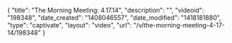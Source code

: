 {
    "title": "The Morning Meeting: 4.17.14",
    "description": "",
    "videoid": "198348",
    "date_created": "1408046557",
    "date_modified": "1418181880",
    "type": "captivate",
    "layout": "video",
    "url": "\/v\/the-morning-meeting-4-17-14\/198348"
}